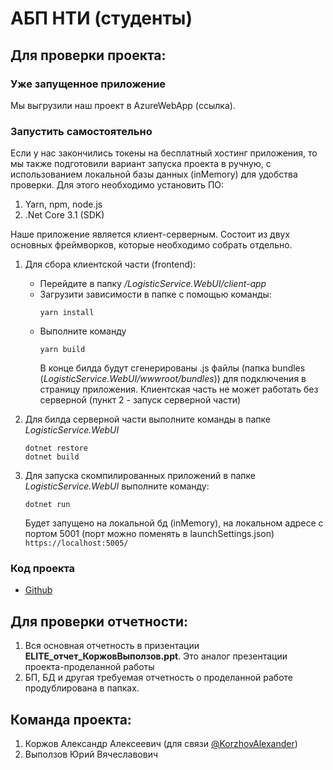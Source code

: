 # АБП НТИ (студенты)

## Для проверки проекта:

### Уже запущенное приложение

Мы выгрузили наш проект в AzureWebApp (ссылка).

### Запустить самостоятельно

Если у нас закончились токены на бесплатный хостинг приложения, то мы также подготовили вариант запуска проекта в
ручную, с использованием локальной базы данных (inMemory) для удобства проверки. Для этого необходимо установить ПО:

1. Yarn, npm, node.js
2. .Net Core 3.1 (SDK)

Наше приложение является клиент-серверным. Состоит из двух основных фреймворков, которые необходимо собрать отдельно.

1. Для сбора клиентской части (frontend):
    * Перейдите в папку _/LogisticService.WebUI/client-app_
    * Загрузити зависимости в папке с помощью команды:
        ```
        yarn install
        ```
    * Выполните команду
        ```
        yarn build
        ```
      В конце билда будут сгенерированы .js файлы (папка bundles (_LogisticService.WebUI/wwwroot/bundles_)) для
      подключения в страницу приложения. Клиентская часть не может работать без серверной (пункт 2 - запуск серверной
      части)


2. Для билда серверной части выполните команды в папке _LogisticService.WebUI_

   ```
   dotnet restore
   dotnet build
   ```

3. Для запуска скомпилированных приложений в папке _LogisticService.WebUI_ выполните команду:
   ```
   dotnet run
   ```
   Будет запущено на локальной бд (inMemory), на локальном адресе с портом 5001 (порт можно поменять в
   launchSettings.json) `https://localhost:5005/`

### Код проекта

* [Github](https://github.com/Viewshka/LogisticServices)

## Для проверки отчетности:

1. Вся основная отчетность в призентации **ELITE_отчет_КоржовВыползов.ppt**. Это аналог презентации проекта-проделанной
   работы
2. БП, БД и другая требуемая отчетность о проделанной работе продублирована в папках.

## Команда проекта:

1. Коржов Александр Алексеевич (для связи [@KorzhovAlexander](https://t.me/KorzhovAlexander))
2. Выползов Юрий Вячеславович